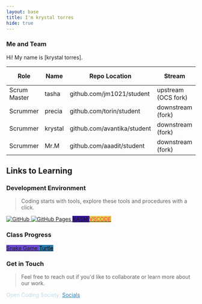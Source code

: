 ```yaml
---
layout: base
title: I'm krystal torres
hide: true
---
```


### Me and Team

Hi! My name is [krystal torres].

| Role         | Name     | Repo Location                       | Stream                | Repo Name |
|--------------|----------|-------------------------------------|-----------------------|-----------|
| Scrum Master | tasha   | github.com/jm1021/student           | upstream (OCS fork)   | student   |
| Scrummer     | precia   | github.com/torin/student            | downstream (fork)     | student   |
| Scrummer     | krystal | github.com/avantika/student         | downstream (fork)     | student   |
| Scrummer     | Mr.M   | github.com/aaadit/student           | downstream (fork)     | student   |


## Links to Learning

### Development Environment

> Coding starts with tools, explore these tools and procedures with a click.

<a href="https://github.com/Open-Coding-Society/student">
    <img src="https://img.shields.io/badge/GitHub-181717?logo=github&logoColor=white" alt="GitHub">
</a>
<a href="https://open-coding-society.github.io/student">
    <img src="https://img.shields.io/badge/GitHub%20Pages-327FC7?logo=github&logoColor=white" alt="GitHub Pages">
</a>
<a href="https://kasm.opencodingsociety.com/" class="button small" style="background-color: #35159dff">
    KASM
</a>
<a href="https://vscode.dev/" class="button small" style="background-color: #e7d051ff">
    <span style="color: #f73333ff">VSCODE</span>
</a>

<br>

### Class Progress

<a href="{{site.baseurl}}/snake" class="button small" style="background-color: #6b4bd3ff">
    Snake Game
</a>
<a href="{{site.baseurl}}/turtle" class="button small" style="background-color: #2A7DB1">
    <span style="color: #000000ff">Turtle</span>
</a>

<br>

<!-- Contact Section -->
### Get in Touch

> Feel free to reach out if you'd like to collaborate or learn more about our work.

<p style="color: #c0dbebff;">Open Coding Society: <a href="https://opencodingsociety.com" style="color: #2A7DB1; text-decoration: underline;">Socials</a></p>
